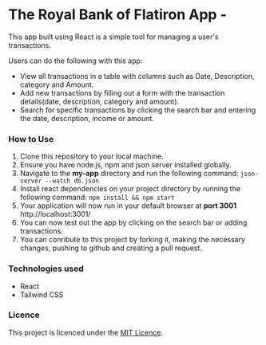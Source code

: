# The Royal Bank of Flatiron App -
This app built using React is a simple tool for managing a user's transactions.

Users can do the following with this app:
- View all transactions in a table with columns such as Date, Description, category and Amount.
- Add new transactions by filling out a form with the transaction details(date, description, category and amount).
- Search for specific transactions by clicking the search bar and entering the date, description, income or amount.

### How to Use
1. Clone this repository to your local machine. 
2. Ensure you have node.js, npm and json server installed globally. 
3. Navigate to the **my-app** directory and run the following command: `json-server --watch db.json`
4. Install react dependencies on your project directory by running the following command: `npm install && npm start` 
5. Your application will now run in your default browser at **port 3001** http://localhost:3001/
6. You can now test out the app by clicking on the search bar or adding transactions.
7. You can conribute to this project by forking it, making the necessary changes, pushing to github and creating a pull request.

### Technologies used 
- React
- Tailwind CSS 

### Licence
This project is licenced under the [MIT Licence](https://github.com/kev065/bank-of-flatiron/blob/main/LICENSE/).

